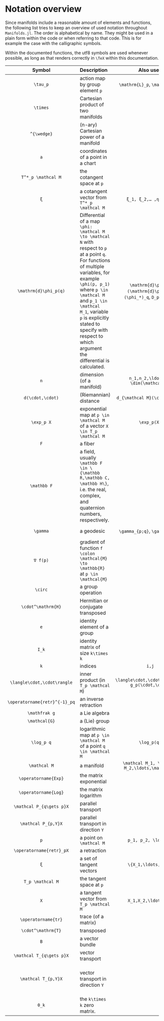 # Notation overview

Since manifolds include a reasonable amount of elements and functions, the following list tries to keep an overview of used notation throughout `Manifolds.jl`.
The order is alphabetical by name.
They might be used in a plain form within the code or when referring to that code.
This is for example the case with the calligraphic symbols.

Within the documented functions, the utf8 symbols are used whenever possible, as long as that renders correctly in ``\TeX`` within this documentation.

| Symbol | Description | Also used | Comment |
|:--:|:--------------- |:--:|:-- |
| ``\tau_p`` | action map by group element ``p`` | ``\mathrm{L}_p``, ``\mathrm{R}_p`` | either left or right |
| ``\times`` | Cartesian product of two manifolds | | see [`ProductManifold`](@ref) |
| ``^{\wedge}`` | (n-ary) Cartesian power of a manifold | | see [`PowerManifold`](@ref) |
| ``a`` | coordinates of a point in a chart | | see [`Manifolds.get_point_coordinates`](@ref) |
| ``T^*_p \mathcal M`` | the cotangent space at ``p`` | | |
| ``ξ`` | a cotangent vector from ``T^*_p \mathcal M`` | ``ξ_1, ξ_2,… ,η,\zeta`` | sometimes written with base point ``ξ_p``. |
| ``\mathrm{d}\phi_p(q)`` | Differential of a map ``\phi: \mathcal M \to \mathcal N`` with respect to ``p`` at a point ``q``. For functions of multiple variables, for example ``\phi(p, p_1)`` where ``p \in \mathcal M`` and ``p_1 \in \mathcal M_1``, variable ``p`` is explicitly stated to specify with respect to which argument the differential is calculated. | ``\mathrm{d}\phi_q``, ``(\mathrm{d}\phi)_q``, ``(\phi_*)_q``, ``D_p\phi(q)`` | pushes tangent vectors ``X \in T_q \mathcal M`` forward to ``\mathrm{d}\phi_p(q)[X] \in T_{\phi(q)} \mathcal N`` |
| ``n`` | dimension (of a manifold) | ``n_1,n_2,\ldots,m, \dim(\mathcal M)``| for the real dimension sometimes also ``\dim_{\mathbb R}(\mathcal M)``|
| ``d(\cdot,\cdot)`` | (Riemannian) distance | ``d_{\mathcal M}(\cdot,\cdot)`` | |
| ``\exp_p X`` | exponential map at ``p \in \mathcal M`` of a vector ``X \in T_p \mathcal M`` | ``\exp_p(X)`` | |
| ``F`` | a fiber | | see [`VectorBundleFibers`](@ref) |
| ``\mathbb F`` | a field, usually ``\mathbb F \in \{\mathbb R,\mathbb C, \mathbb H\}``, i.e. the real, complex, and quaternion numbers, respectively. | |field a manifold or a basis is based on |
| ``\gamma`` | a geodesic | ``\gamma_{p;q}``, ``\gamma_{p,X}`` | connecting two points ``p,q`` or starting in ``p`` with velocity ``X``. |
| ``∇ f(p)`` | gradient of function ``f \colon \mathcal{M} \to \mathbb{R}`` at ``p \in \mathcal{M}`` | | |
| ``\circ`` | a group operation | |
| ``\cdot^\mathrm{H}`` | Hermitian or conjugate transposed| |
| ``e`` | identity element of a group | |
| ``I_k`` | identity matrix of size ``k\times k`` | |
| ``k`` | indices | ``i,j`` | |
| ``\langle\cdot,\cdot\rangle`` | inner product (in ``T_p \mathcal M``) | ``\langle\cdot,\cdot\rangle_p, g_p(\cdot,\cdot)`` |
| ``\operatorname{retr}^{-1}_pq``|  an inverse retraction | |
| ``\mathfrak g`` | a Lie algebra | |
| ``\mathcal{G}`` | a (Lie) group | |
| ``\log_p q`` | logarithmic map at ``p \in \mathcal M`` of a point ``q \in \mathcal M`` | ``\log_p(q)`` | |
| ``\mathcal M`` | a manifold | ``\mathcal M_1, \mathcal M_2,\ldots,\mathcal N`` | |
| ``\operatorname{Exp}`` | the matrix exponential | |
| ``\operatorname{Log}`` | the matrix logarithm | |
| ``\mathcal P_{q\gets p}X`` | parallel transport | | of the vector ``X`` from ``T_p\mathcal M`` to ``T_q\mathcal M``
| ``\mathcal P_{p,Y}X`` | parallel transport in direction ``Y`` | | of the vector ``X`` from ``T_p\mathcal M`` to ``T_q\mathcal M``, ``q = exp_pY``
| ``p`` | a point on ``\mathcal M`` | ``p_1, p_2, \ldots,q`` | for 3 points one might use ``x,y,z`` |
| ``\operatorname{retr}_pX``|  a retraction | |
| ``ξ`` | a set of tangent vectors | ``\{X_1,\ldots,X_n\}`` | |
| ``T_p \mathcal M`` | the tangent space at ``p`` | | |
| ``X`` | a tangent vector from ``T_p \mathcal M`` | ``X_1,X_2,\ldots,Y,Z`` | sometimes written with base point ``X_p`` |
| ``\operatorname{tr}`` | trace (of a matrix) | |
| ``\cdot^\mathrm{T}`` | transposed | |
| ``B`` | a vector bundle | |
| ``\mathcal T_{q\gets p}X`` | vector transport | | of the vector ``X`` from ``T_p\mathcal M`` to ``T_q\mathcal M``
| ``\mathcal T_{p,Y}X`` | vector transport in direction ``Y`` | | of the vector ``X`` from ``T_p\mathcal M`` to ``T_q\mathcal M``, where ``q`` is deretmined by ``Y``, for example using the exponential map or some retraction.
| ``0_k`` | the ``k\times k`` zero matrix. | |
